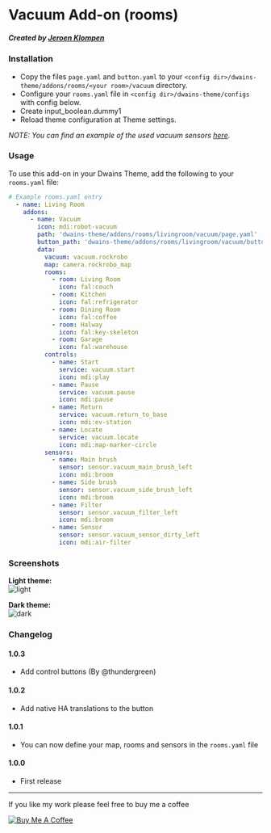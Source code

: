# Vacuum Add-on (rooms)
##### Created by [Jeroen Klompen](https://github.com/klumpke/)


### Installation
- Copy the files `page.yaml` and `button.yaml` to your `<config dir>/dwains-theme/addons/rooms/<your room>/vacuum` directory.
- Configure your `rooms.yaml` file in `<config dir>/dwains-theme/configs` with config below.
- Create input_boolean.dummy1
- Reload theme configuration at Theme settings.

*NOTE: You can find an example of the used vacuum sensors [here](https://github.com/dwainscheeren/dwains-theme-addons/blob/master/rooms/vacuum/.github/examples/sensors.yaml).*


### Usage
To use this add-on in your Dwains Theme, add the following to your `rooms.yaml` file:
```yaml
# Example rooms.yaml entry
  - name: Living Room
    addons:
      - name: Vacuum
        icon: mdi:robot-vacuum
        path: 'dwains-theme/addons/rooms/livingroom/vacuum/page.yaml'
        button_path: 'dwains-theme/addons/rooms/livingroom/vacuum/button.yaml'
        data:
          vacuum: vacuum.rockrobo
          map: camera.rockrobo_map
          rooms:
            - room: Living Room
              icon: fal:couch
            - room: Kitchen
              icon: fal:refrigerator
            - room: Dining Room
              icon: fal:coffee
            - room: Halway
              icon: fal:key-skeleton
            - room: Garage
              icon: fal:warehouse
          controls:
            - name: Start
              service: vacuum.start
              icon: mdi:play
            - name: Pause
              service: vacuum.pause
              icon: mdi:pause
            - name: Return
              service: vacuum.return_to_base
              icon: mdi:ev-station
            - name: Locate
              service: vacuum.locate
              icon: mdi:map-marker-circle
          sensors:
            - name: Main brush
              sensor: sensor.vacuum_main_brush_left
              icon: mdi:broom
            - name: Side brush
              sensor: sensor.vacuum_side_brush_left
              icon: mdi:broom
            - name: Filter
              sensor: sensor.vacuum_filter_left
              icon: mdi:broom
            - name: Sensor
              sensor: sensor.vacuum_sensor_dirty_left
              icon: mdi:air-filter
```

### Screenshots
**Light theme:**<br>
![light](https://github.com/Klumpke/dwains-theme-addons/blob/master/rooms/vacuum/.github/screenshots/light.png "Light")

**Dark theme:**<br>
![dark](https://github.com/Klumpke/dwains-theme-addons/blob/master/rooms/vacuum/.github/screenshots/dark.png "Dark")


### Changelog
#### 1.0.3
- Add control buttons (By @thundergreen)
#### 1.0.2
- Add native HA translations to the button
#### 1.0.1
- You can now define your map, rooms and sensors in the `rooms.yaml` file
#### 1.0.0
- First release

---

If you like my work please feel free to buy me a coffee

<a href="https://www.buymeacoffee.com/klumpke" target="_blank"><img src="https://www.buymeacoffee.com/assets/img/custom_images/white_img.png" alt="Buy Me A Coffee"></a>
